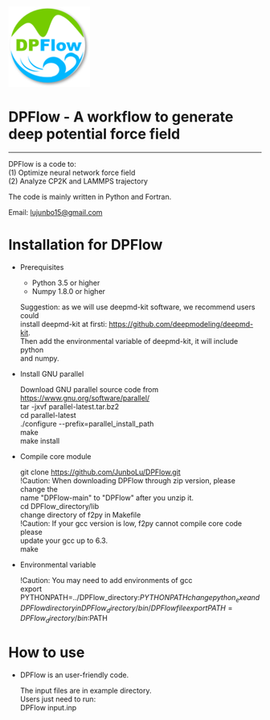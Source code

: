 <div align="left">
  <img src="https://github.com/JunboLu/DPFlow/blob/main/doc/logo.png" height="160px"/>
</div>

# DPFlow - A workflow to generate deep potential force field
---------

DPFlow is a code to:  
(1) Optimize neural network force field  
(2) Analyze CP2K and LAMMPS trajectory  

The code is mainly written in Python and Fortran.  

Email: lujunbo15@gmail.com
  
# Installation for DPFlow

* Prerequisites
   - Python 3.5 or higher
   - Numpy 1.8.0 or higher

   Suggestion: as we will use deepmd-kit software, we recommend users could  
   install deepmd-kit at firsti: https://github.com/deepmodeling/deepmd-kit.   
   Then add the environmental variable of deepmd-kit, it will include python   
   and numpy.  

* Install GNU parallel

    Download GNU parallel source code from https://www.gnu.org/software/parallel/  
    tar -jxvf parallel-latest.tar.bz2  
    cd parallel-latest  
    ./configure --prefix=parallel_install_path  
    make  
    make install  

* Compile core module
  
    git clone https://github.com/JunboLu/DPFlow.git  
    !Caution: When downloading DPFlow through zip version, please change the  
    name "DPFlow-main" to "DPFlow" after you unzip it.  
    cd DPFlow_directory/lib  
    change directory of f2py in Makefile  
    !Caution: If your gcc version is low, f2py cannot compile core code please  
    update your gcc up to 6.3.  
    make  

* Environmental variable

    !Caution: You may need to add environments of gcc  
    export PYTHONPATH=../DPFlow_directory:$PYTHONPATH  
    change python_exe and DPFlow directory in DPFlow_directory/bin/DPFlow file  
    export PATH=DPFlow_directory/bin:$PATH  

# How to use 
* DPFlow is an user-friendly code.  

  The input files are in example directory.  
  Users just need to run:  
  DPFlow input.inp  
